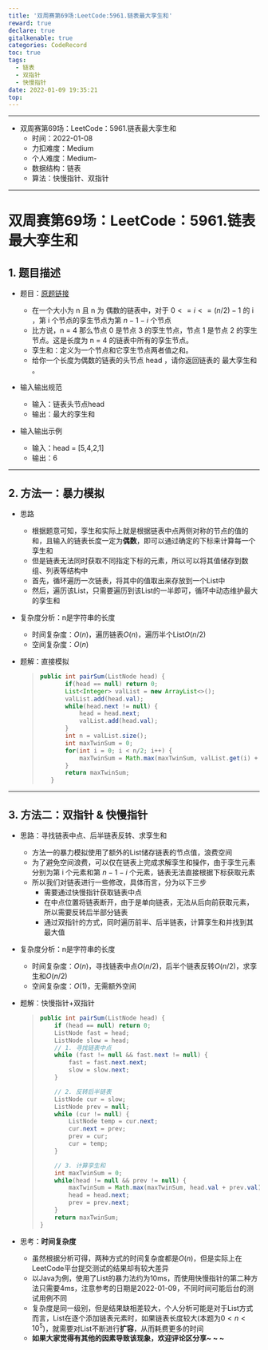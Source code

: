 ```yaml
---
title: '双周赛第69场:LeetCode:5961.链表最大孪生和'
reward: true
declare: true
gitalkenable: true
categories: CodeRecord
toc: true
tags:
  - 链表
  - 双指针
  - 快慢指针
date: 2022-01-09 19:35:21
top:
---
```

---

* 双周赛第69场：LeetCode：5961.链表最大孪生和
  * 时间：2022-01-08
  * 力扣难度：Medium
  * 个人难度：Medium-
  * 数据结构：链表
  * 算法：快慢指针、双指针


---

<!-- more -->

# 双周赛第69场：LeetCode：5961.链表最大孪生和

## 1. 题目描述

* 题目：[原题链接](https://leetcode-cn.com/problems/maximum-twin-sum-of-a-linked-list/)

  * 在一个大小为 n 且 n 为 偶数的链表中，对于 $0 <= i <= (n / 2) - 1$ 的 i ，第 i 个节点的孪生节点为第 $n-1-i$ 个节点 
  * 比方说，n = 4 那么节点 0 是节点 3 的孪生节点，节点 1 是节点 2 的孪生节点。这是长度为 n = 4 的链表中所有的孪生节点。
  * 孪生和：定义为一个节点和它孪生节点两者值之和。
  * 给你一个长度为偶数的链表的头节点 head ，请你返回链表的 最大孪生和 。

* 输入输出规范

  * 输入：链表头节点head
  * 输出：最大的孪生和

* 输入输出示例

  * 输入：head = [5,4,2,1]
  * 输出：6
  

---

## 2. 方法一：暴力模拟

* 思路

  * 根据题意可知，孪生和实际上就是根据链表中点两侧对称的节点的值的和，且输入的链表长度一定为**偶数**，即可以通过确定的下标来计算每一个孪生和
  * 但是链表无法同时获取不同指定下标的元素，所以可以将其值储存到数组、列表等结构中
  * 首先，循环遍历一次链表，将其中的值取出来存放到一个List中
  * 然后，遍历该List，只需要遍历到该List的一半即可，循环中动态维护最大的孪生和
  
* 复杂度分析：n是字符串的长度

  * 时间复杂度：$O(n)$，遍历链表$O(n)$，遍历半个List$O(n/2)$
  * 空间复杂度：$O(n)$

* 题解：直接模拟

  > ```java
  > public int pairSum(ListNode head) {
  >        if(head == null) return 0;
  >        List<Integer> valList = new ArrayList<>();
  >        valList.add(head.val);
  >        while(head.next != null) {
  >            head = head.next;
  >            valList.add(head.val);
  >        }
  >        int n = valList.size();
  >        int maxTwinSum = 0;
  >        for(int i = 0; i < n/2; i++) {
  >            maxTwinSum = Math.max(maxTwinSum, valList.get(i) + valList.get(n - i - 1));
  >        }
  >        return maxTwinSum;
  >    }
  >    ```

---

## 3. 方法二：双指针 & 快慢指针

* 思路：寻找链表中点、后半链表反转、求孪生和

  * 方法一的暴力模拟使用了额外的List储存链表的节点值，浪费空间
  * 为了避免空间浪费，可以仅在链表上完成求解孪生和操作，由于孪生元素分别为第 i 个元素和第 $n-1-i$ 个元素，链表无法直接根据下标获取元素
  * 所以我们对链表进行一些修改，具体而言，分为以下三步
    * 需要通过快慢指针获取链表中点
    * 在中点位置将链表断开，由于是单向链表，无法从后向前获取元素，所以需要反转后半部分链表
    * 通过双指针的方式，同时遍历前半、后半链表，计算孪生和并找到其最大值

* 复杂度分析：n是字符串的长度

  * 时间复杂度：$O(n)$，寻找链表中点$O(n/2)$，后半个链表反转$O(n/2)$，求孪生和$O(n/2)$
  * 空间复杂度：$O(1)$，无需额外空间

* 题解：快慢指针+双指针

  > ```java
  > public int pairSum(ListNode head) {
  >     if (head == null) return 0;
  >     ListNode fast = head;
  >     ListNode slow = head;
  >     // 1. 寻找链表中点
  >     while (fast != null && fast.next != null) {
  >         fast = fast.next.next;
  >         slow = slow.next;
  >     }
  > 
  >     // 2. 反转后半链表
  >     ListNode cur = slow;
  >     ListNode prev = null;
  >     while (cur != null) {
  >         ListNode temp = cur.next;
  >         cur.next = prev;
  >         prev = cur;
  >         cur = temp;
  >     }
  > 
  >     // 3. 计算孪生和
  >     int maxTwinSum = 0;
  >     while(head != null && prev != null) {
  >         maxTwinSum = Math.max(maxTwinSum, head.val + prev.val);
  >         head = head.next;
  >         prev = prev.next;
  >     }
  >     return maxTwinSum;
  > }
  > ```

* 思考：**时间复杂度**

  * 虽然根据分析可得，两种方式的时间复杂度都是$O(n)$，但是实际上在LeetCode平台提交测试的结果却有较大差异
  * 以Java为例，使用了List的暴力法约为10ms，而使用快慢指针的第二种方法只需要4ms，注意参考的日期是2022-01-09，不同时间可能后台的测试用例不同
  * 复杂度是同一级别，但是结果缺相差较大，个人分析可能是对于List方式而言，List在逐个添加链表元素时，如果链表长度较大(本题为$0<n<10^5$)，就需要对List不断进行**扩容**，从而耗费更多的时间
  * **如果大家觉得有其他的因素导致该现象，欢迎评论区分享~ ~ ~**
